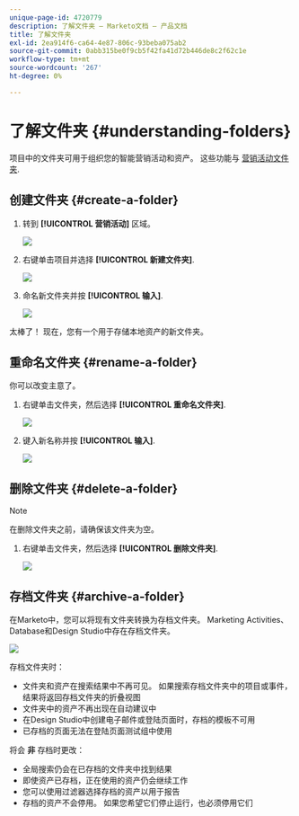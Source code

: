 ```yaml
---
unique-page-id: 4720779
description: 了解文件夹 — Marketo文档 — 产品文档
title: 了解文件夹
exl-id: 2ea914f6-ca64-4e87-806c-93beba075ab2
source-git-commit: 0abb315be0f9cb5f42fa41d72b446de8c2f62c1e
workflow-type: tm+mt
source-wordcount: '267'
ht-degree: 0%

---
```


# 了解文件夹 {#understanding-folders}

项目中的文件夹可用于组织您的智能营销活动和资产。 这些功能与 [营销活动文件夹](/help/marketo/product-docs/core-marketo-concepts/miscellaneous/create-new-campaign-folder.md).

## 创建文件夹 {#create-a-folder}

1. 转到 **[!UICONTROL 营销活动]** 区域。

   ![](assets/ma.png)

1. 右键单击项目并选择 **[!UICONTROL 新建文件夹]**.

   ![](assets/image2015-4-20-18-3a45-3a14.png)

1. 命名新文件夹并按 **[!UICONTROL 输入]**.

   ![](assets/image2015-4-20-18-3a46-3a57.png)

太棒了！ 现在，您有一个用于存储本地资产的新文件夹。

## 重命名文件夹 {#rename-a-folder}

你可以改变主意了。

1. 右键单击文件夹，然后选择 **[!UICONTROL 重命名文件夹]**.

   ![](assets/image2015-4-20-18-3a49-3a10.png)

1. 键入新名称并按 **[!UICONTROL 输入]**.

   ![](assets/image2015-4-20-18-3a52-3a30.png)

## 删除文件夹 {#delete-a-folder}

>[!NOTE]
>
>在删除文件夹之前，请确保该文件夹为空。

1. 右键单击文件夹，然后选择 **[!UICONTROL 删除文件夹]**.

   ![](assets/image2015-4-20-18-3a55-3a51.png)

## 存档文件夹 {#archive-a-folder}

在Marketo中，您可以将现有文件夹转换为存档文件夹。 Marketing Activities、Database和Design Studio中存在存档文件夹。

![](assets/image2015-4-20-19-3a3-3a46.png)

存档文件夹时：

* 文件夹和资产在搜索结果中不再可见。 如果搜索存档文件夹中的项目或事件，结果将返回存档文件夹的折叠视图
* 文件夹中的资产不再出现在自动建议中
* 在Design Studio中创建电子邮件或登陆页面时，存档的模板不可用
* 已存档的页面无法在登陆页面测试组中使用

将会 **非** 存档时更改：

* 全局搜索仍会在已存档的文件夹中找到结果
* 即使资产已存档，正在使用的资产仍会继续工作
* 您可以使用过滤器选择存档的资产以用于报告
* 存档的资产不会停用。 如果您希望它们停止运行，也必须停用它们

